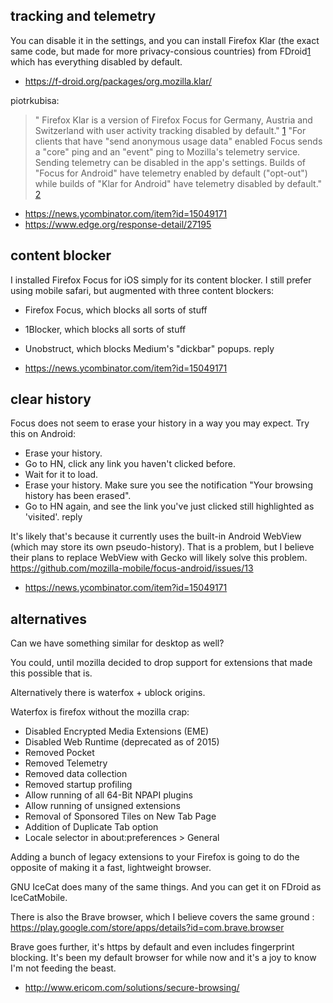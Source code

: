 ## tracking and telemetry

You can disable it in the settings, and you can install Firefox Klar (the exact same code, but made for more privacy-consious countries) from FDroid[1] which has everything disabled by default.

- https://f-droid.org/packages/org.mozilla.klar/
	
piotrkubisa:

> " Firefox Klar is a version of Firefox Focus for Germany, Austria and Switzerland with user activity tracking disabled by default." [1]
> "For clients that have "send anonymous usage data" enabled Focus sends a "core" ping and an "event" ping to Mozilla's telemetry service. Sending telemetry can be disabled in the app's settings. Builds of "Focus for Android" have telemetry enabled by default ("opt-out") while builds of "Klar for Android" have telemetry disabled by default." [2]

[1]: https://f-droid.org/packages/org.mozilla.klar/
[2]: https://github.com/mozilla-mobile/focus-android/wiki/Telemetry

- https://news.ycombinator.com/item?id=15049171
- https://www.edge.org/response-detail/27195

## content blocker

I installed Firefox Focus for iOS simply for its content blocker. I still prefer using mobile safari, but augmented with three content blockers:
- Firefox Focus, which blocks all sorts of stuff
- 1Blocker, which blocks all sorts of stuff
- Unobstruct, which blocks Medium's "dickbar" popups.
reply

- https://news.ycombinator.com/item?id=15049171

## clear history

Focus does not seem to erase your history in a way you may expect. Try this on Android:
- Erase your history.
- Go to HN, click any link you haven't clicked before.
- Wait for it to load.
- Erase your history. Make sure you see the notification "Your browsing history has been erased".
- Go to HN again, and see the link you've just clicked still highlighted as 'visited'.
reply

It's likely that's because it currently uses the built-in Android WebView (which may store its own pseudo-history). That is a problem, but I believe their plans to replace WebView with Gecko will likely solve this problem. https://github.com/mozilla-mobile/focus-android/issues/13

- https://news.ycombinator.com/item?id=15049171

## alternatives

Can we have something similar for desktop as well?

You could, until mozilla decided to drop support for extensions that made this possible that is.

Alternatively there is waterfox + ublock origins.

Waterfox is firefox without the mozilla crap:

- Disabled Encrypted Media Extensions (EME)
- Disabled Web Runtime (deprecated as of 2015)
- Removed Pocket
- Removed Telemetry
- Removed data collection
- Removed startup profiling
- Allow running of all 64-Bit NPAPI plugins
- Allow running of unsigned extensions
- Removal of Sponsored Tiles on New Tab Page
- Addition of Duplicate Tab option
- Locale selector in about:preferences > General

Adding a bunch of legacy extensions to your Firefox is going to do the opposite of making it a fast, lightweight browser.

GNU IceCat does many of the same things. And you can get it on FDroid as IceCatMobile.

There is also the Brave browser, which I believe covers the same ground : https://play.google.com/store/apps/details?id=com.brave.browser

Brave goes further, it's https by default and even includes fingerprint blocking. It's been my default browser for while now and it's a joy to know I'm not feeding the beast.

- http://www.ericom.com/solutions/secure-browsing/
